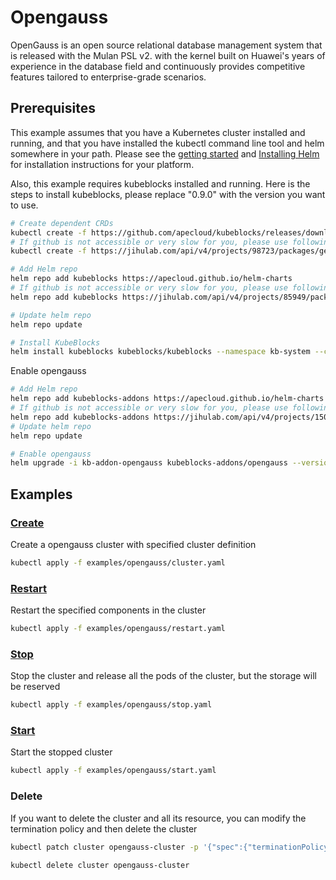 # Opengauss

OpenGauss is an open source relational database management system that is released with the Mulan PSL v2. with the kernel built on Huawei's years of experience in the database field and continuously provides competitive features tailored to enterprise-grade scenarios.

## Prerequisites

This example assumes that you have a Kubernetes cluster installed and running, and that you have installed the kubectl command line tool and helm somewhere in your path. Please see the [getting started](https://kubernetes.io/docs/setup/)  and [Installing Helm](https://helm.sh/docs/intro/install/) for installation instructions for your platform.

Also, this example requires kubeblocks installed and running. Here is the steps to install kubeblocks, please replace "0.9.0" with the version you want to use.
```bash
# Create dependent CRDs
kubectl create -f https://github.com/apecloud/kubeblocks/releases/download/v0.9.0/kubeblocks_crds.yaml
# If github is not accessible or very slow for you, please use following command instead
kubectl create -f https://jihulab.com/api/v4/projects/98723/packages/generic/kubeblocks/v0.9.0/kubeblocks_crds.yaml

# Add Helm repo 
helm repo add kubeblocks https://apecloud.github.io/helm-charts
# If github is not accessible or very slow for you, please use following repo instead
helm repo add kubeblocks https://jihulab.com/api/v4/projects/85949/packages/helm/stable

# Update helm repo
helm repo update

# Install KubeBlocks
helm install kubeblocks kubeblocks/kubeblocks --namespace kb-system --create-namespace --version="0.9.0"
```
Enable opengauss
```bash
# Add Helm repo 
helm repo add kubeblocks-addons https://apecloud.github.io/helm-charts
# If github is not accessible or very slow for you, please use following repo instead
helm repo add kubeblocks-addons https://jihulab.com/api/v4/projects/150246/packages/helm/stable
# Update helm repo
helm repo update

# Enable opengauss 
helm upgrade -i kb-addon-opengauss kubeblocks-addons/opengauss --version 0.8.0 -n kb-system 
``` 

## Examples

### [Create](cluster.yaml) 
Create a opengauss cluster with specified cluster definition 
```bash
kubectl apply -f examples/opengauss/cluster.yaml
```

### [Restart](restart.yaml)
Restart the specified components in the cluster
```bash
kubectl apply -f examples/opengauss/restart.yaml
```

### [Stop](stop.yaml)
Stop the cluster and release all the pods of the cluster, but the storage will be reserved
```bash
kubectl apply -f examples/opengauss/stop.yaml
```

### [Start](start.yaml)
Start the stopped cluster
```bash
kubectl apply -f examples/opengauss/start.yaml
```

### Delete
If you want to delete the cluster and all its resource, you can modify the termination policy and then delete the cluster
```bash
kubectl patch cluster opengauss-cluster -p '{"spec":{"terminationPolicy":"WipeOut"}}' --type="merge"

kubectl delete cluster opengauss-cluster
```
